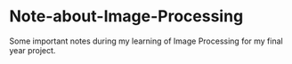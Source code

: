 # Note-about-Image-Processing
Some important notes during my learning of Image Processing for my final year project.
